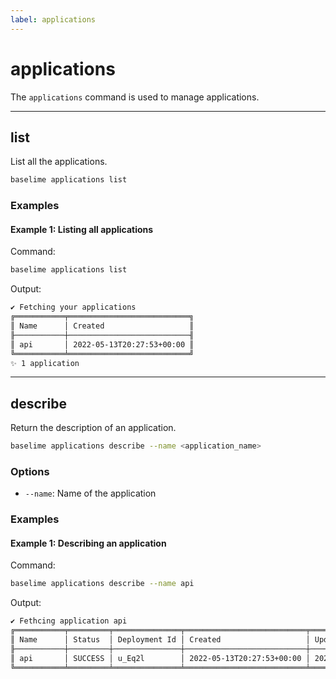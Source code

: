 ```yaml
---
label: applications
---
```


# applications

The `applications` command is used to manage applications.

---

## list

List all the applications.

```bash # :icon-terminal: terminal
baselime applications list
```

### Examples

#### Example 1: Listing all applications

Command:

```bash # :icon-terminal: terminal
baselime applications list
```

Output:

```txt # :icon-code: output
✔ Fetching your applications
╔═══════════╤═══════════════════════════╗
║ Name      │ Created                   ║
╟───────────┼───────────────────────────╢
║ api       │ 2022-05-13T20:27:53+00:00 ║
╚═══════════╧═══════════════════════════╝
✨ 1 application
```

---

## describe

Return the description of an application.

```bash # :icon-terminal: terminal
baselime applications describe --name <application_name>
```

### Options

- `--name`: Name of the application

### Examples

#### Example 1: Describing an application

Command:

```bash # :icon-terminal: terminal
baselime applications describe --name api
```

Output:

```txt # :icon-code: output
✔ Fethcing application api
╔═══════════╤═════════╤═══════════════╤═══════════════════════════╤═══════════════════════════╗
║ Name      │ Status  │ Deployment Id │ Created                   │ Updated                   ║
╟───────────┼─────────┼───────────────┼───────────────────────────┼───────────────────────────╢
║ api       │ SUCCESS │ u_Eq2l        │ 2022-05-13T20:27:53+00:00 │ 2022-05-08T17:18:57+00:00 ║
╚═══════════╧═════════╧═══════════════╧═══════════════════════════╧═══════════════════════════╝
```
